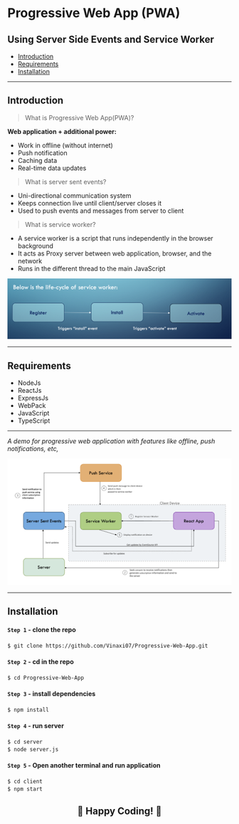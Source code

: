 # Progressive Web App (PWA)
## Using Server Side Events and Service Worker

- [Introduction](#introduction)
- [Requirements](#requirements)
- [Installation](#Installation)

---

## Introduction

> What is Progressive Web App(PWA)?

  __Web application + additional power:__
 - Work in offline (without internet)
 - Push notification
 - Caching data
 - Real-time data updates

> What is server sent events?
- Uni-directional communication system
- Keeps connection live until client/server closes it
- Used to push events and messages from server to client

> What is service worker?
- A service worker is a script that runs independently in the browser background
- It acts as Proxy server between web application, browser, and the network
- Runs in the different thread to the main JavaScript

<img src="images/Service_worker_lifecycle.png" style="max-width: 100%"/>


---
## Requirements
- NodeJs
- ReactJs
- ExpressJs
- WebPack
- JavaScript 
- TypeScript

---

*A demo for progressive web application with features like offline, push notifications, etc,*

<img src="images/Demo_Work.png" style="max-width: 100%"/>

---

## Installation

#### `Step 1` - clone the repo

```bash
$ git clone https://github.com/Vinaxi07/Progressive-Web-App.git
```

#### `Step 2` - cd in the repo

```bash
$ cd Progressive-Web-App
```

#### `Step 3` - install dependencies

```bash
$ npm install
```

#### `Step 4` - run server

```bash
$ cd server
$ node server.js
```

#### `Step 5` - Open another terminal and run application

```bash
$ cd client
$ npm start
```


<div align="center"> <h2> 🎉 Happy Coding! 🎉 </h2> 
</div>